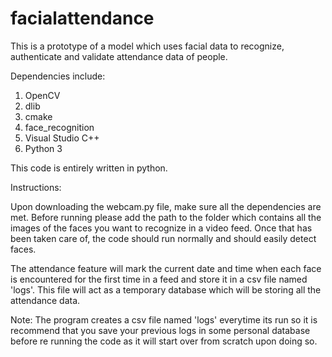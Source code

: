 # facialattendance
This is a prototype of a model which uses facial data to recognize, authenticate and validate attendance data of people.

Dependencies include:
1) OpenCV
2) dlib
3) cmake
4) face_recognition
5) Visual Studio C++
6) Python 3

This code is entirely written in python.

Instructions:

Upon downloading the webcam.py file, make sure all the dependencies are met. Before running please add the path to the folder which contains all the images of the faces you want to recognize in a video feed. Once that has been taken care of, the code should run normally and should easily detect faces.

The attendance feature will mark the current date and time when each face is encountered for the first time in a feed and store it in a csv file named 'logs'. This file will act as a temporary database which will be storing all the attendance data. 

Note: The program creates a csv file named 'logs' everytime its run so it is recommend that you save your previous logs in some personal database before re running the code as it will start over from scratch upon doing so.
